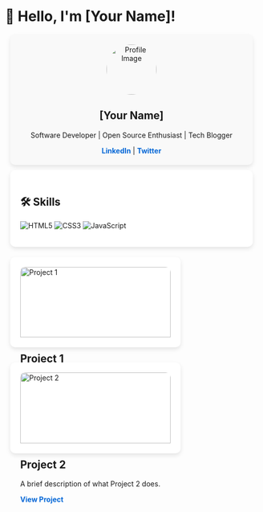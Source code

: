 # 👋 Hello, I'm [Your Name]!

<!-- Profile Card -->
<div style="background-color: #f9f9f9; border-radius: 10px; box-shadow: 0 4px 8px rgba(0,0,0,0.1); padding: 20px; margin: 10px; text-align: center;">
  <img src="https://example.com/profile.png" alt="Profile Image" style="border-radius: 50%; width: 100px;">
  <h2>[Your Name]</h2>
  <p>Software Developer | Open Source Enthusiast | Tech Blogger</p>
  <a href="https://linkedin.com/in/your-username" style="color: #0366d6; text-decoration: none; font-weight: bold;">LinkedIn</a> |
  <a href="https://twitter.com/your-username" style="color: #0366d6; text-decoration: none; font-weight: bold;">Twitter</a>
</div>

<!-- Skills Card -->
<div style="background-color: #ffffff; border-radius: 10px; box-shadow: 0 4px 8px rgba(0,0,0,0.1); padding: 20px; margin: 10px;">
  <h2>🛠️ Skills</h2>
  <p>
    <img src="https://img.shields.io/badge/HTML5-239120?style=for-the-badge&logo=html5&logoColor=white" alt="HTML5">
    <img src="https://img.shields.io/badge/CSS3-1572B6?style=for-the-badge&logo=css3&logoColor=white" alt="CSS3">
    <img src="https://img.shields.io/badge/JavaScript-F7DF1E?style=for-the-badge&logo=javascript&logoColor=black" alt="JavaScript">
  </p>
</div>

<!-- Project Cards -->
<div style="display: flex; flex-wrap: wrap; gap: 10px;">

  <!-- Card 1 -->
  <div style="background-color: #ffffff; border-radius: 10px; box-shadow: 0 4px 8px rgba(0,0,0,0.1); width: 300px; padding: 20px; margin: 10px;">
    <img src="https://example.com/project1-image.png" alt="Project 1" style="border-radius: 10px 10px 0 0; width: 100%;">
    <h2>Project 1</h2>
    <p>A brief description of what Project 1 does.</p>
    <a href="https://github.com/your-username/project1" style="color: #0366d6; text-decoration: none; font-weight: bold;">View Project</a>
  </div>

  <!-- Card 2 -->
  <div style="background-color: #ffffff; border-radius: 10px; box-shadow: 0 4px 8px rgba(0,0,0,0.1); width: 300px; padding: 20px; margin: 10px;">
    <img src="https://example.com/project2-image.png" alt="Project 2" style="border-radius: 10px 10px 0 0; width: 100%;">
    <h2>Project 2</h2>
    <p>A brief description of what Project 2 does.</p>
    <a href="https://github.com/your-username/project2" style="color: #0366d6; text-decoration: none; font-weight: bold;">View Project</a>
  </div>

</div>
